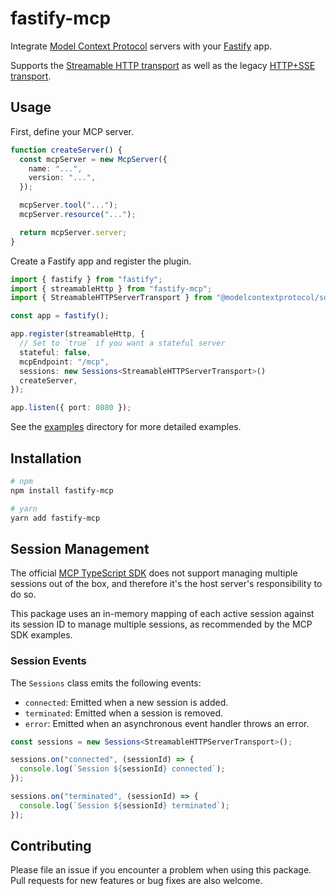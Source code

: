 # fastify-mcp

Integrate [Model Context Protocol](https://modelcontextprotocol.io/) servers with your [Fastify](https://www.fastify.dev) app.

Supports the [Streamable HTTP transport](https://modelcontextprotocol.io/specification/2025-03-26/basic/transports#streamable-http) as well as the legacy [HTTP+SSE transport](https://modelcontextprotocol.io/specification/2024-11-05/basic/transports#http-with-sse).

## Usage

First, define your MCP server.

```ts
function createServer() {
  const mcpServer = new McpServer({
    name: "...",
    version: "...",
  });

  mcpServer.tool("...");
  mcpServer.resource("...");

  return mcpServer.server;
}
```

Create a Fastify app and register the plugin.

```ts
import { fastify } from "fastify";
import { streamableHttp } from "fastify-mcp";
import { StreamableHTTPServerTransport } from "@modelcontextprotocol/sdk/server/streamableHttp.js";

const app = fastify();

app.register(streamableHttp, {
  // Set to `true` if you want a stateful server
  stateful: false,
  mcpEndpoint: "/mcp",
  sessions: new Sessions<StreamableHTTPServerTransport>()
  createServer,
});

app.listen({ port: 8080 });
```

See the [examples](./examples) directory for more detailed examples.

## Installation

```bash
# npm
npm install fastify-mcp

# yarn
yarn add fastify-mcp
```

## Session Management

The official [MCP TypeScript SDK](https://github.com/modelcontextprotocol/typescript-sdk) does not support managing multiple sessions out of the box, and therefore it's the host server's responsibility to do so.

This package uses an in-memory mapping of each active session against its session ID to manage multiple sessions, as recommended by the MCP SDK examples.

### Session Events

The `Sessions` class emits the following events:

- `connected`: Emitted when a new session is added.
- `terminated`: Emitted when a session is removed.
- `error`: Emitted when an asynchronous event handler throws an error.

```ts
const sessions = new Sessions<StreamableHTTPServerTransport>();

sessions.on("connected", (sessionId) => {
  console.log(`Session ${sessionId} connected`);
});

sessions.on("terminated", (sessionId) => {
  console.log(`Session ${sessionId} terminated`);
});
```

## Contributing

Please file an issue if you encounter a problem when using this package. Pull requests for new features or bug fixes are also welcome.

